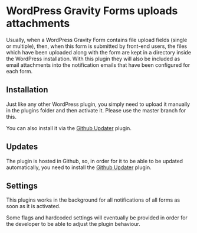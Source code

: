 # WordPress Gravity Forms uploads attachments

Usually, when a WordPress Gravity Form contains file upload fields (single or multiple), then, when this form is submitted by front-end users, the files which have been uploaded along with the form are kept in a directory inside the WordPress installation. With this plugin they will also be included as email attachments into the notification emails that have been configured for each form. 



## Installation 

Just like any other WordPress plugin, you simply need to upload it manually in the plugins folder and then activate it. Please use the master branch for this. 

You can also install it via the [Github Updater](https://github.com/afragen/github-updater) plugin. 



## Updates

The plugin is hosted in Github, so, in order for it to be able to be updated automatically, you need to install the [Github Updater](https://github.com/afragen/github-updater) plugin. 



## Settings

This plugins works in the background for all notifications of all forms as soon as it is activated. 

Some flags and hardcoded settings will eventually be provided in order for the developer to be able to adjust the plugin behaviour. 